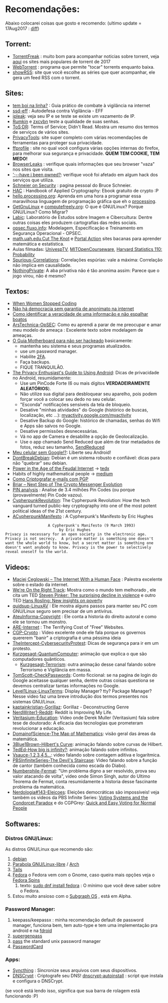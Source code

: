 <!--
que bom te ver por aqui!!!
voce tambem toma cuidado com o que roda no seu navegador o/

ta tranquilo, ta favoravel: meu site é feito usando somente markdown + CSS:
uso o pandoc pra renderizar o html (pq to mais acostumado com ele e latex :P )

a minha inspiração foi o https://websitedocaralho.com.br/

vida longa e prospera
-->
<meta charset="UTF-8">
<link rel="stylesheet" type="text/css" href="style.css">

# Recomendações:

Abaixo colocarei coisas que gosto e recomendo: (ultimo update = 17Aug2017 : [diff](https://github.com/caioau/caioau-personal/commit/498beb8fde228609aebd53d7c085ac7d4c69027a#diff-8e64390df63bd44f42a6e92ef6427098))

## Torrent:

* [TorrentFreak](https://torrentfreak.com/) : muito bom para acompanhar noticias sobre torrent, veja [aqui](https://torrentfreak.com/top-10-most-popular-torrent-sites-of-2017-170107/) os sites mais populares de torrent de 2017 
* [WebTorrent](https://webtorrent.io/) : programa que permite "tocar" torrents enquanto baixa.
* [showRSS](https://showrss.info/): site que você escolhe as séries que quer acompanhar, ele gera um feed RSS com o torrent.

## Sites:

* [tem boi na linha?](https://temboinalinha.org/) : Guia prático de combate à vigilância na internet
* [ssd-eff](https://ssd.eff.org/) : Autodefesa contra Vigilância - EFF
* [ipleak](http://ipleak.net/): veja seu IP e se teste se existe um vazamento de IP.
* [Rumkin](http://rumkin.com/tools/password/passchk.php) e [zxcvbn](https://github.com/dropbox/zxcvbn) teste a qualidade de suas senhas.
* [ToS;DR](https://tosdr.org/): Terms of Service; Didn't Read. Mostra um resumo dos termos de serviços de vários sites.
* [PrivacyTools](https://www.privacytools.io/): site super completo com várias recomendações de ferramentas para proteger sua privacidade.
* [ffprofile](https://ffprofile.com/) : site no qual você configura várias opções internas do firefox, para melhorar sua segurança e privacidade. **QUEM TEM COOKIE, TEM MEDO!**
* [BrowserLeaks](https://browserleaks.com/) : verifique quais informações que seu browser "vaza" nos sites que visita.
* [';--have i been pwned?](https://haveibeenpwned.com/): verifique você foi afetado em algum hack dos serviços que utiliza.
* [Schneier on Security](https://www.schneier.com/) : pagina pessoal do Bruce Schneier.
* [HAC](http://cacr.uwaterloo.ca/hac/) : Handbook of Applied Cryptography: Ebook gratuito de crypto :P 
* [hello.processing.org](http://hello.processing.org/): Aprenda em uma hora a programar essa maravilhosa linguagem de programação gráfica que eh o [processing](https://processing.org/). 
* [GetGnuLinux](http://www.getgnulinux.org) e [computefreely.org](https://computefreely.org/): O que é GNU/Linux? Porque GNU/Linux? Como Migrar?
* [Labic](http://www.labic.net/): Laboratório de Estudos sobre Imagem e Cibercultura: Dentre outras coisas eles produzem cartografias das redes sociais.
* [opsec.fluxo.info](https://opsec.fluxo.info/): Modelagem, Específicação e Treinamento em Segurança Operacional - OPSEC.
* [math.uah.edu](http://www.math.uah.edu/stat/),[Cut The Knot](http://www.cut-the-knot.org/) e [Portal Action](http://www.portalaction.com.br/ambiente-virtual-de-aprendizado) sites bacanas para aprender matemática e estatística.
* Aulas filmadas: [UnivespTV](https://www.youtube.com/user/univesptv/playlists), [MITOpenCourseware](https://ocw.mit.edu), [Harvard Statistics 110: Probability](https://www.youtube.com/playlist?list=PL2SOU6wwxB0uwwH80KTQ6ht66KWxbzTIo)
* [Spurious-Correlations](http://www.tylervigen.com/spurious-correlations): Correlações espúrias: vale a máxima: Correlação não implica em causalidade.
* [NothingPrivate](http://www.nothingprivate.ml/): A aba privativa não é tão anonima assim: Parece que o jogo virou, não é mesmo?

## Textos:
* [When Women Stopped Coding](http://www.npr.org/sections/money/2014/10/21/357629765/when-women-stopped-coding)
* [Não há democracia sem garantia de anonimato na internet](https://antivigilancia.org/pt/2016/09/nao-ha-democracia-sem-anonimato/)
* [Como identificar a veracidade de uma informação e não espalhar boatos](https://www.nexojornal.com.br/expresso/2016/10/11/Como-identificar-a-veracidade-de-uma-informa%C3%A7%C3%A3o-e-n%C3%A3o-espalhar-boatos)
* [ArsTechnica-OpSEC](https://arstechnica.com/information-technology/2017/07/how-i-learned-to-stop-worrying-mostly-and-love-my-threat-model/): Como eu aprendi a parar de me preocupar e amar meu modelo de ameaça : Excelente texto sobre modelagem de ameaças. 
* [​O Guia Motherboard para não ser hackeado](https://motherboard.vice.com/pt_br/article/guia-motherboard-para-nao-ser-hackeado) 
    basicamente:
    + mantenha seu sistema e seus programas atualizados.
    + use um password manager.
    + Habilite [2FA](https://twofactorauth.org/).
    + Faça backups.
    + FIQUE TRANQUILÃO.
* [The Privacy Enthusiast's Guide to Using Android](http://lifehacker.com/the-privacy-enthusiasts-guide-to-using-android-1792432725): Dicas de privacidade no Android, resumidamente:
    + Use um PinCode Forte (6 ou mais dígitos **VERDADEIRAMENTE ALEATÓRIOS**).
    + Não utilize sua digital para desbloquear seu aparelho, pois podem forçar você a colocar seu dedo no seu celular.
    + "Esconda" notificações sensíveis da tela de bloqueio.
    + Desative "minhas atividades" do Google (histórico de buscas, localização, etc ...): [myactivity.google.com/myactivity](https://myactivity.google.com/myactivity)
    + Desative Backup do Google: histórico de chamadas, senhas do Wifi e Apps são salvos no Google.
    + Desative permissões desnecessárias.
    + Vá no app de Camera e desabilite a opção de Geolocalização.
    + Use o app chamado Send Reduced que além de tirar metadados de fotos, reduz seu tamanho, [SendReduced](https://f-droid.org/packages/mobi.omegacentauri.SendReduced/)
* [Meu celular sem Google!?](https://antivigilancia.org/pt/2017/05/seu-celular-sem-google/): Liberte seu Android!
* [DontBreakDebian](https://wiki.debian.org/DontBreakDebian): Debian é um sistema robusto e confiável: dicas para não "quebrar" seu debian.
* [Power in the Age of the Feudal Internet](http://en.collaboratory.de/w/Power_in_the_Age_of_the_Feudal_Internet) -> [tedx](https://youtu.be/h0d_QDgl3gI)
* Habits of highly mathematical people -> [medium](https://medium.com/@jeremyjkun/habits-of-highly-mathematical-people-b719df12d15e#.lx6p5d9a6)
* [Como Criptografar e-mails com PGP](http://danielammorais.com/2016/05/29/criptografia-de-e-mails-com-pgp/)
* [Briar – Next Step of The Crypto Messenger Evolution](https://blog.grobox.de/2016/briar-next-step-of-the-crypto-messenger-evolution/)
* [PIN analysis](http://www.datagenetics.com/blog/september32012/) : Analise de 3.4 milhões Pin Codes (ou porque (provavelmente) Pin Code vazou).
* [CypherpunkRevolution](http://passcode.csmonitor.com/cypherpunk): The Cypherpunk Revolution: How the tech vanguard turned public-key cryptography into one of the most potent political ideas of the 21st century.
* [ACypherpunkManifesto](https://w2.eff.org/Privacy/Crypto/Crypto_misc/cypherpunk.manifesto) : A Cypherpunk's Manifesto by Eric Hughes

```
                   A Cypherpunk's Manifesto (9 March 1993)
                        by Eric Hughes
Privacy is necessary for an open society in the electronic age.
Privacy is not secrecy.  A private matter is something one doesn't
want the whole world to know, but a secret matter is something one
doesn't want anybody to know. Privacy is the power to selectively
reveal oneself to the world.  
```

## Videos:

* [Maciej Ceglowski – The Internet With a Human Face](https://vimeo.com/102717446) : Palestra excelente sobre o estado da internet.
* [We're On the Right Track](https://youtu.be/ZMBJ87ZTuJY): Mostra como o mundo tem melhorado , ele cita um TED [Steven Pinker: The surprising decline in violence](https://www.ted.com/talks/steven_pinker_on_the_myth_of_violence?language=en) 
e outro TED [Hans Rosling: New insights on poverty](https://www.ted.com/talks/hans_rosling_reveals_new_insights_on_poverty)
* [quidsup-LinuxAV](https://youtu.be/3HY62oA1R6E) : Ele mostra alguns passos para manter seu PC com GNU/Linux seguro sem precisar de um antivírus.
* [AteuInforma-Copyright](https://youtu.be/gpOyng9q7nU) : Ele conta a historia do direito autoral e como ele se tornou um monstro.
* [ARE-Internet](https://youtu.be/5pFX2P7JLwA) : The Terrifying Cost of "Free” Websites.
* [CGP-Crypto](https://youtu.be/VPBH1eW28mo) : Vídeo excelente onde ele fala porque os governos quererem "banir" a criptografia é uma péssima ideia
* [TheIntercept-CybersecurityProtest](https://youtu.be/6FS0Y7TwArE): Dicas de segurança para ir em um protesto.
* [Kurzgesagt-QuantumComputer](https://youtu.be/JhHMJCUmq28): animação que explica o que são computadores quânticos.
    + [Kurzgesagt-Terrorism](https://youtu.be/V9_PjdU3Mpo): outra animação desse canal falando sobre Terrorismo e Vigilância em massa.
* [TomScott-CheckPasswords](https://youtu.be/y4GB_NDU43Q): Conto ficcional: se na pagina de login do Google aceitasse qualquer senha, dentre outras coisas questiona se devemos centralizar tantas informações no Google.
* [Level1Linux-LinuxTerms](https://youtu.be/n9zyomJ_GfA): Display Manager? tty? Package Manager? Nesse video faz uma breve introdução dos termos presentes nos sistemas GNU/Linux.
* [kaptainkristian-Gorillaz](https://youtu.be/Ws82rXrjBOI): Gorillaz - Deconstructing Genre
* [NerdWriter1-Reddit](https://youtu.be/Pe0SmaBUZT0): Reddit is Improving My Life.
* [Veritasium-Education](https://youtu.be/GEmuEWjHr5c): Video onde Derek Muller (Veritasium) fala sobre tese de doutorado: A eficacia das tecnologias que prometeram revolucionar a educação.
* [DomainofScience-The Map of Mathematics](https://youtu.be/OmJ-4B-mS-Y): visão geral das áreas da matemática.
* [3Blue1Brown-Hilbert's Curve](https://youtu.be/DuiryHHTrjU): animação falando sobre curvas de Hilbert.
* [TedEd-How big is infinity?](https://youtu.be/UPA3bwVVzGI): animação falando sobre infinitos.
* [Vsauce-1,2,3,4,5...](https://youtu.be/Pxb5lSPLy9c): video falando sobre contagem aditiva e logarítmica.
* [PBSInfiniteSeries-The Devil's Staircase](https://youtu.be/dQXVn7pFsVI): Video falando sobre a função de cantor (também conhecida como escada do Diabo).
* [Numberphile-Fermat](https://youtu.be/qiNcEguuFSA): "Um problema digno a ser resolvido, prova seu valor atacando de volta", video onde Simon Singh, autor do Ultimo Teorema de Fermat, conta resumidamente a historia desse fascinante problema da matemática. 
* [Nerdologia#143-Eleicoes](https://youtu.be/JLr2kX_ldzE): Eleições democráticas são impossíveis! veja também os videos da PBS Infinite Series: [Voting Systems and the Condorcet Paradox](https://youtu.be/HoAnYQZrNrQ) e do CGPGrey: [Quick and Easy Voting for Normal People](https://youtu.be/orybDrUj4vA)

## Softwares:

### Distros GNU/Linux:

As distros GNU/Linux que recomendo são:

1. [debian](https://www.debian.org/)
2. [Parabola GNU/Linux-libre](https://www.parabola.nu/) / [Arch](https://www.archlinux.org/)
3. [Tails](https://tails.boum.org/)
4. [Fedora](https://getfedora.org/) o Fedora vem com o Gnome, caso queira mais opções veja o [Fedora Spins](https://spins.fedoraproject.org/)
    1. texto: [sudo dnf install fedora](http://danielammorais.com/2016/06/19/sudo-dnf-install-fedora/) : O mínimo que você deve saber sobre o Fedora.
5. Estou muito ansioso com o [Subgraph OS](https://subgraph.com/) , está em Alpha.

### Password Manager:

1. keepass/keepassx : minha recomendação default de password manager, funciona bem, tem auto-type e tem uma implementação pra android e na [fdroid](https://f-droid.org/repository/browse/?fdfilter=keepass&fdid=com.android.keepass)
2. [supergenpass](http://chriszarate.github.io/supergenpass/)
3. [pass](https://www.passwordstore.org/) the standard unix password manager
4. [PasswordCard](http://www.passwordcard.org/en)

### Apps:

* [Syncthing](https://syncthing.net/) : Sincronize seus arquivos com seus dispositivos.
* [DNSCrypt](https://dnscrypt.org/) : Criptografe seu DNS! [dnscrypt-autoinstall](https://github.com/simonclausen/dnscrypt-autoinstall) : script que instala e configura o DNSCrypt.

(se você está lendo isso, significa que sua barra de rolagem está funcionando :P)
